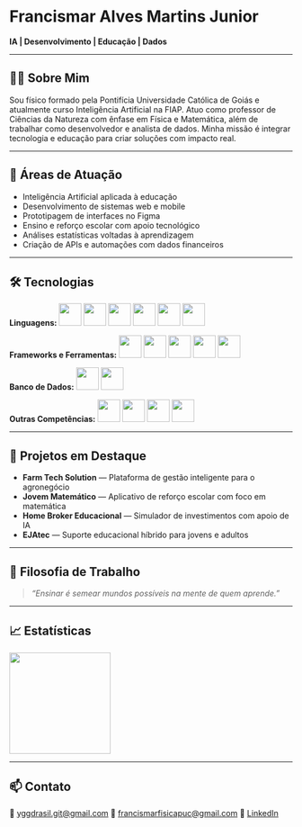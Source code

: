 # Francismar Alves Martins Junior

**IA | Desenvolvimento | Educação | Dados**

---

## 👨‍💻 Sobre Mim

Sou físico formado pela Pontifícia Universidade Católica de Goiás e atualmente curso Inteligência Artificial na FIAP. Atuo como professor de Ciências da Natureza com ênfase em Física e Matemática, além de trabalhar como desenvolvedor e analista de dados. Minha missão é integrar tecnologia e educação para criar soluções com impacto real.

---

## 🧠 Áreas de Atuação

* Inteligência Artificial aplicada à educação
* Desenvolvimento de sistemas web e mobile
* Prototipagem de interfaces no Figma
* Ensino e reforço escolar com apoio tecnológico
* Análises estatísticas voltadas à aprendizagem
* Criação de APIs e automações com dados financeiros

---

## 🛠️ Tecnologias

**Linguagens:** 
<img src="https://cdn.jsdelivr.net/gh/devicons/devicon@latest/icons/dart/dart-original.svg"  width="40" height="40"/> <img src="https://cdn.jsdelivr.net/gh/devicons/devicon@latest/icons/cplusplus/cplusplus-original.svg"  width="40" height="40"/> <img src="https://cdn.jsdelivr.net/gh/devicons/devicon@latest/icons/c/c-original.svg"  width="40" height="40"/> <img src="https://cdn.jsdelivr.net/gh/devicons/devicon@latest/icons/html5/html5-original.svg"  width="40" height="40"/> <img src="https://cdn.jsdelivr.net/gh/devicons/devicon@latest/icons/css3/css3-original.svg"  width="40" height="40"/> <img src="https://cdn.jsdelivr.net/gh/devicons/devicon@latest/icons/python/python-original.svg"  width="40" height="40"/>

**Frameworks e Ferramentas:** 
<img src="https://cdn.jsdelivr.net/gh/devicons/devicon@latest/icons/flutter/flutter-original.svg"  width="40" height="40"/> <img src="https://cdn.jsdelivr.net/gh/devicons/devicon@latest/icons/anaconda/anaconda-original.svg" width="40" height="40"/> <img src="https://cdn.jsdelivr.net/gh/devicons/devicon@latest/icons/django/django-plain.svg" width="40" height="40"/> <img src="https://cdn.jsdelivr.net/gh/devicons/devicon@latest/icons/djangorest/djangorest-original.svg" width="40" height="40"/> <img src="https://cdn.jsdelivr.net/gh/devicons/devicon@latest/icons/figma/figma-original.svg"  width="40" height="40"/>

**Banco de Dados:** 
<img src="https://cdn.jsdelivr.net/gh/devicons/devicon@latest/icons/postgresql/postgresql-original.svg" width="40" height="40"/> <img src="https://cdn.jsdelivr.net/gh/devicons/devicon@latest/icons/oracle/oracle-original.svg" width="40" height="40"/>

**Outras Competências:** 
<img src="https://cdn.jsdelivr.net/gh/devicons/devicon@latest/icons/jupyter/jupyter-original.svg" width="40" height="40"/> <img src="https://cdn.jsdelivr.net/gh/devicons/devicon@latest/icons/scikitlearn/scikitlearn-original.svg" width="40" height="40"/> <img src="https://cdn.jsdelivr.net/gh/devicons/devicon@latest/icons/matplotlib/matplotlib-original.svg" width="40" height="40"/> 
            <img src="https://cdn.jsdelivr.net/gh/devicons/devicon@latest/icons/pandas/pandas-original.svg" width="40" height="40" /><div data-iframe-width="150" data-iframe-height="270" data-share-badge-id="13d56753-b810-4403-8057-361b3ee026d1" data-share-badge-host="https://www.credly.com"></div><script type="text/javascript" async src="//cdn.credly.com/assets/utilities/embed.js"></script>
          

---

## 🌱 Projetos em Destaque

* **Farm Tech Solution** — Plataforma de gestão inteligente para o agronegócio
* **Jovem Matemático** — Aplicativo de reforço escolar com foco em matemática
* **Home Broker Educacional** — Simulador de investimentos com apoio de IA
* **EJAtec** — Suporte educacional híbrido para jovens e adultos

---

## 📌 Filosofia de Trabalho

> *“Ensinar é semear mundos possíveis na mente de quem aprende.”*

---

## 📈 Estatísticas

<div>
  <a href="https://github.com/yggdrasilGit">
    <img loading="lazy" height="180em" src="https://github-readme-stats.vercel.app/api/top-langs/?username=yggdrasilGit&layout=compact&langs_count=7&theme=dracula"/>
  </a>
</div>

---

## 📫 Contato

📧 [yggdrasil.git@gmail.com](mailto:yggdrasil.git@gmail.com)
📧 [francismarfisicapuc@gmail.com](mailto:francismarfisicapuc@gmail.com)
🔗 [LinkedIn](https://www.linkedin.com/in/francismar-alves-martins-junior-8a320b90/)
